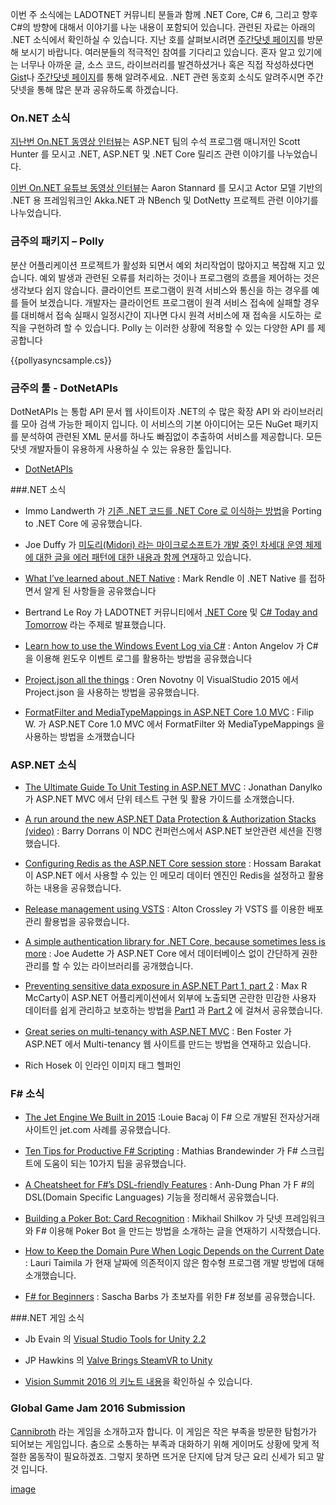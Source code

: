  이번 주 소식에는 LADOTNET 커뮤니티 분들과 함께 .NET Core, C# 6, 그리고 향후 C#의 방향에 대해서 이야기를 나눈 내용이 포함되어 있습니다. 관련된 자료는 아래의 .NET 소식에서 확인하실 수 있습니다. 지난 호를 살펴보시려면 [주간닷넷 페이지](https://www.facebook.com/jugan.net/)를 방문해 보시기 바랍니다. 여러분들의 적극적인 참여를 기다리고 있습니다. 혼자 알고 있기에는 너무나 아까운 글, 소스 코드, 라이브러리를 발견하셨거나 혹은 직접 작성하셨다면 [Gist](https://gist.github.com/options/e9fc443b8c882157fe4a)나 [주간닷넷 페이지](https://www.facebook.com/jugan.net/)를 통해 알려주세요. .NET 관련 동호회 소식도 알려주시면 주간닷넷을 통해 많은 분과 공유하도록 하겠습니다.

### On.NET 소식

[지난번 On.NET 동영상 인터뷰](https://www.youtube.com/watch?v=g2a4W6Q7aRw)는 ASP.NET 팀의 수석 프로그램 매니저인 Scott Hunter 를 모시고 .NET, ASP.NET 및 .NET Core 릴리즈 관련 이야기를 나누었습니다. 

[이번 On.NET 유튜브 동영상 인터뷰](https://www.youtube.com/watch?v=BEvn9aI6rd0)는 Aaron Stannard 를 모시고 Actor 모델 기반의 .NET 용 프레임워크인 Akka.NET 과 NBench 및 DotNetty 프로젝트 관련 이야기를 나누었습니다.

### 금주의 패키지 – Polly

분산 어플리케이션 프로젝트가 활성화 되면서 예외 처리작업이 많아지고 복잡해 지고 있습니다. 예외 발생과 관련된 오류를 처리하는 것이나 프로그램의 흐름을 제어하는 것은 생각보다 쉽지 않습니다. 클라이언트 프로그램이 원격 서비스와 통신을 하는 경우를 예를 들어 보겠습니다. 개발자는 클라이언트 프로그램이 원격 서비스 접속에 실패할 경우를 대비해서 접속 실패시 일정시간이 지나면 다시 원격 서비스에 재 접속을 시도하는 로직을 구현하려 할 수 있습니다. Polly 는 이러한 상황에 적용할 수 있는 다양한 API 를 제공합니다

<section>
{{pollyasyncsample.cs}}<script src="https://gist.github.com/bleroy/33881883f87a763f5ceb.js"></script>
</section>


### 금주의 툴 - DotNetAPIs

DotNetAPIs 는 통합 API 문서 웹 사이트이자 .NET의 수 많은 확장 API 와 라이브러리를 모아 검색 가능한 페이지 입니다. 이 서비스의 기본 아이디어는  모든 NuGet 패키지를 분석하여 관련된 XML 문서를 하나도 빠짐없이 추출하여 서비스를 제공합니다. 모든 닷넷 개발자들이 유용하게 사용하실 수 있는 유용한 툴입니다.

* [DotNetAPIs](http://dotnetapis.com/)

###.NET 소식

* Immo Landwerth 가 [기존 .NET 코드를 .NET Core 로 이식하는 방법](https://blogs.msdn.microsoft.com/dotnet/2016/02/10/porting-to-net-core/)을 Porting to .NET Core 에 공유했습니다.

* Joe Duffy 가 [미도리(Midori) 라는 마이크로소프트가 개발 중인 차세대 운영 체제에 대한 글을 에러 패턴에 대한 내용과 함께 연재](http://joeduffyblog.com/2016/02/07/the-error-model/)하고 있습니다. 

* [What I’ve learned about .NET Native](https://blog.rendle.io/what-ive-learned-about-dotnet-native/) : Mark Rendle 이 .NET Native 를 접하면서 알게 된 사항들을 공유했습니다

* Bertrand Le Roy 가 LADOTNET 커뮤니티에서 [.NET Core](http://www.slideshare.net/BertrandLeRoy/net-core) 및 [C# Today and Tomorrow](http://www.slideshare.net/BertrandLeRoy/c-today-and-tomorrow) 라는 주제로 발표했습니다.  

* [Learn how to use the Windows Event Log via C#](http://automatetheplanet.com/windows-event-log-tips/) : Anton Angelov 가  C# 을 이용해 윈도우 이벤트 로그를 활용하는 방법을 공유했습니다

* [Project.json all the things](https://oren.codes/2016/02/08/project-json-all-the-things/) : Oren Novotny 이 VisualStudio 2015 에서 Project.json 을 사용하는 방법을 공유했습니다. 

* [FormatFilter and MediaTypeMappings in ASP.NET Core 1.0 MVC](http://www.strathweb.com/2016/02/formatfilter-and-mediatypemappings-in-asp-net-core-1-0-mvc/) : Filip W. 가 ASP.NET Core 1.0 MVC 에서 FormatFilter 와 MediaTypeMappings 을 사용하는 방법을 소개했습니다


### ASP.NET 소식

* [The Ultimate Guide To Unit Testing in ASP.NET MVC](http://www.danylkoweb.com//Blog/the-ultimate-guide-to-unit-testing-in-aspnet-mvc-E2) : Jonathan Danylko 가 ASP.NET MVC 에서 단위 테스트 구현 및 활용 가이드를 소개했습니다.

* [A run around the new ASP.NET Data Protection & Authorization Stacks (video)](https://vimeo.com/153102690) : Barry Dorrans 이 NDC 컨퍼런스에서 ASP.NET 보안관련 세션을 진행했습니다.

* [Configuring Redis as the ASP.NET Core session store](http://www.hossambarakat.net/2016/02/03/configuring-redis-as-asp-net-core-1-0-session-store/) : Hossam Barakat 이 ASP.NET 에서 사용할 수 있는 인 메모리 데이터 엔진인 Redis을 설정하고 활용하는 내용을 공유했습니다.

* [Release management using VSTS](https://codesnob.wordpress.com/2016/02/04/release-management-using-vsts/) : Alton Crossley 가 VSTS 를 이용한 배포관리 활용법을 공유했습니다.

* [A simple authentication library for .NET Core, because sometimes less is more](https://github.com/joeaudette/cloudscribe.Web.SimpleAuth) : Joe Audette 가 ASP.NET Core 에서 데이터베이스 없이 간단하게 권한 관리를 할 수 있는 라이브러리를 공개했습니다.

* [Preventing sensitive data exposure in ASP.NET Part 1, part 2](http://lockmedown.com/preventing-sensitive-data-exposure-aspnet-part1/) : Max R McCarty이 ASP.NET 어플리케이션에서 외부에 노출되면 곤란한 민감한 사용자 데이터를 쉽게 관리하고 보호하는 방법을 [Part1](http://lockmedown.com/preventing-sensitive-data-exposure-aspnet-part1/) 과 [Part 2](http://lockmedown.com/preventing-sensitive-data-exposure-aspnet-part2/) 에 걸쳐서 공유했습니다.

* [Great series on multi-tenancy with ASP.NET MVC](http://benfoster.io/blog/tagged/multi-tenancy) : Ben Foster 가 ASP.NET 에서 Multi-tenancy 웹 사이트를 만드는 방법을 연재하고 있습니다.

* Rich Hosek 이 인라인 이미지 태그 헬퍼인 


### F# 소식

* [The Jet Engine We Built in 2015](http://techgroup.jet.com/blog/2016/02-05-the-jet-engine-we-built-in-2015/index.html) :Louie Bacaj 이 F# 으로 개발된 전자상거래 사이트인 jet.com 사례를 공유했습니다.

* [Ten Tips for Productive F# Scripting](http://brandewinder.com/2016/02/06/10-fsharp-scripting-tips/) : Mathias Brandewinder 가 F# 스크립트에 도움이 되는 10가지 팁을 공유했습니다.

* [A Cheatsheet for F#’s DSL-friendly Features](https://github.com/dungpa/dsls-in-action-fsharp/blob/master/DSLCheatsheet.md) : Anh-Dung Phan 가 F #의 DSL(Domain Specific Languages) 기능을 정리해서 공유했습니다.

* [Building a Poker Bot: Card Recognition](http://mikhail.io/2016/02/building-a-poker-bot-card-recognition/) : Mikhail Shilkov 가 닷넷 프레임워크와 F# 이용해 Poker Bot 을 만드는 방법을 소개하는 글을 연재하기 시작했습니다.

* [How to Keep the Domain Pure When Logic Depends on the Current Date](http://www.taimila.com/blog/fsharp-pure-time-dependent-domain/) : Lauri Taimila 가 현재 날짜에 의존적이지 않은 함수형 프로그램 개발 방법에 대해 소개했습니다.

* [F# for Beginners](https://sachabarbs.wordpress.com/1406-2/) : Sascha Barbs 가 초보자를 위한 F# 정보를 공유했습니다.


###.NET 게임 소식

* Jb Evain 의 [Visual Studio Tools for Unity 2.2](https://blogs.msdn.microsoft.com/visualstudio/2016/02/04/visual-studio-tools-for-unity-2-2/)

* JP Hawkins 의 [Valve Brings SteamVR to Unity](http://blogs.unity3d.com/2016/02/10/valve-brings-steamvr-to-the-unity-technologies-platform/)

* [Vision Summit 2016 의 키노트 내용](https://www.youtube.com/watch?v=2hYDtxCtzdA)을 확인하실 수 있습니다.

### Global Game Jam 2016 Submission

 [Cannibroth](http://globalgamejam.org/2016/games/cannibroth) 라는 게임을 소개하고자 합니다. 이 게임은 작은 부족을 방문한 탐험가가 되어보는 게임입니다. 춤으로 소통하는 부족과 대화하기 위해 게이머도 상황에 맞게 적절한 몸동작이 필요하겠죠. 그렇지 못하면 뜨거운 단지에 담겨 당근 요리 신세가 되고 말 것 입니다.

[image](https://camo.githubusercontent.com/72ad3c8fd24c3634eb665eb5c62dee80c3d12d69/687474703a2f2f62726574687564736f6e2e636f6d2f67616d6573662f696d616765732f63616e6e6962726f74682e706e67)
